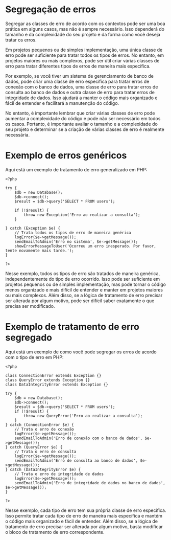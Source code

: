 # Segregação de erros

Segregar as classes de erro de acordo com os contextos pode ser uma boa prática em alguns casos, mas não é sempre necessário. Isso dependerá do tamanho e da complexidade do seu projeto e da forma como você deseja tratar os erros.

Em projetos pequenos ou de simples implementação, uma única classe de erro pode ser suficiente para tratar todos os tipos de erros. No entanto, em projetos maiores ou mais complexos, pode ser útil criar várias classes de erro para tratar diferentes tipos de erros de maneira mais específica.

Por exemplo, se você tiver um sistema de gerenciamento de banco de dados, pode criar uma classe de erro específica para tratar erros de conexão com o banco de dados, uma classe de erro para tratar erros de consulta ao banco de dados e outra classe de erro para tratar erros de integridade de dados. Isso ajudará a manter o código mais organizado e fácil de entender e facilitará a manutenção do código.

No entanto, é importante lembrar que criar várias classes de erro pode aumentar a complexidade do código e pode não ser necessário em todos os casos. Portanto, é importante avaliar o tamanho e a complexidade do seu projeto e determinar se a criação de várias classes de erro é realmente necessária.

# Exemplo de erros genéricos
Aqui está um exemplo de tratamento de erro generalizado em PHP:

```
<?php

try {
    $db = new Database();
    $db->connect();
    $result = $db->query('SELECT * FROM users');
    
    if (!$result) {
        throw new Exception('Erro ao realizar a consulta');
    }
    
} catch (Exception $e) {
    // Trata todos os tipos de erro de maneira genérica
    logError($e->getMessage());
    sendEmailToAdmin('Erro no sistema', $e->getMessage());
    showErrorMessageToUser('Ocorreu um erro inesperado. Por favor, tente novamente mais tarde.');
}

?>
```

Nesse exemplo, todos os tipos de erro são tratados de maneira genérica, independentemente do tipo de erro ocorrido. Isso pode ser suficiente em projetos pequenos ou de simples implementação, mas pode tornar o código menos organizado e mais difícil de entender e manter em projetos maiores ou mais complexos. Além disso, se a lógica de tratamento de erro precisar ser alterada por algum motivo, pode ser difícil saber exatamente o que precisa ser modificado.

# Exemplo de tratamento de erro segregado
Aqui está um exemplo de como você pode segregar os erros de acordo com o tipo de erro em PHP:

```
<?php

class ConnectionError extends Exception {}
class QueryError extends Exception {}
class DataIntegrityError extends Exception {}

try {
    $db = new Database();
    $db->connect();
    $result = $db->query('SELECT * FROM users');
    if (!$result) {
        throw new QueryError('Erro ao realizar a consulta');
    }
} catch (ConnectionError $e) {
    // Trata o erro de conexão
    logError($e->getMessage());
    sendEmailToAdmin('Erro de conexão com o banco de dados', $e->getMessage());
} catch (QueryError $e) {
    // Trata o erro de consulta
    logError($e->getMessage());
    sendEmailToAdmin('Erro de consulta ao banco de dados', $e->getMessage());
} catch (DataIntegrityError $e) {
    // Trata o erro de integridade de dados
    logError($e->getMessage());
    sendEmailToAdmin('Erro de integridade de dados no banco de dados', $e->getMessage());
}

?>
```

Nesse exemplo, cada tipo de erro tem sua própria classe de erro específica. Isso permite tratar cada tipo de erro de maneira mais específica e mantém o código mais organizado e fácil de entender. Além disso, se a lógica de tratamento de erro precisar ser alterada por algum motivo, basta modificar o bloco de tratamento de erro correspondente.